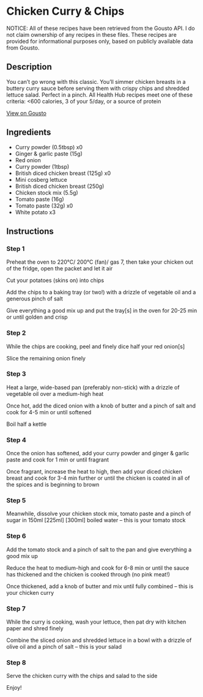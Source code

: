 # Chicken Curry & Chips

NOTICE: All of these recipes have been retrieved from the Gousto API. I do not claim ownership of any recipes in these files. These recipes are provided for informational purposes only, based on publicly available data from Gousto.

## Description

You can’t go wrong with this classic. You’ll simmer chicken breasts in a buttery curry sauce before serving them with crispy chips and shredded lettuce salad. Perfect in a pinch. All Health Hub recipes meet one of these criteria: <600 calories, 3 of your 5/day, or a source of protein


[View on Gousto](https://www.gousto.co.uk/recipes/cookbook/chicken-curry-chips)

## Ingredients

- Curry powder (0.5tbsp) x0
- Ginger & garlic paste (15g)
- Red onion
- Curry powder (1tbsp)
- British diced chicken breast (125g) x0
- Mini cosberg lettuce
- British diced chicken breast (250g)
- Chicken stock mix (5.5g)
- Tomato paste (16g)
- Tomato paste (32g) x0
- White potato x3

## Instructions


### Step 1

Preheat the oven to 220°C/ 200°C (fan)/ gas 7, then take your chicken out of the fridge, open the packet and let it air

Cut your potatoes (skins on) into chips

Add the chips to a baking tray (or two!) with a drizzle of vegetable oil and a generous pinch of salt

Give everything a good mix up and put the tray[s] in the oven for 20-25 min or until golden and crisp


### Step 2

While the chips are cooking, peel and finely dice half your red onion[s]

Slice the remaining onion finely


### Step 3

Heat a large, wide-based pan (preferably non-stick) with a drizzle of vegetable oil over a medium-high heat

Once hot, add the diced onion with a knob of butter and a pinch of salt and cook for 4-5 min or until softened

Boil half a kettle


### Step 4

Once the onion has softened, add your curry powder and ginger & garlic paste and cook for 1 min or until fragrant

Once fragrant, increase the heat to high, then add your diced chicken breast and cook for 3-4 min further or until the chicken is coated in all of the spices and is beginning to brown


### Step 5

Meanwhile, dissolve your chicken stock mix, tomato paste and a pinch of sugar in 150ml <span class="text-purple">[225ml]</span> <span class="text-danger">[300ml] </span>boiled water – this is your tomato stock


### Step 6

Add the tomato stock and a pinch of salt to the pan and give everything a good mix up

Reduce the heat to medium-high and cook for 6-8 min or until the sauce has thickened and the chicken is cooked through (no pink meat!)

Once thickened, add a knob of butter and mix until fully combined – this is your chicken curry


### Step 7

While the curry is cooking, wash your lettuce, then pat dry with kitchen paper and shred finely

Combine the sliced onion and shredded lettuce in a bowl with a drizzle of olive oil and a pinch of salt – this is your salad

### Step 8

Serve the chicken curry with the chips and salad to the side

Enjoy!

